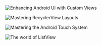 ![Enhancing Android UI with Custom Views](/images/EAUWCV.png)

![Mastering RecyclerView Layouts](/images/MRL.png)

![Mastering the Android Touch System](/images/MTATS.png)

![The world of ListView](/images/TWOLV.png)


